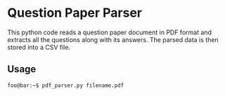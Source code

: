 # Question Paper Parser

This python code reads a question paper document in PDF format and extracts all the questions along with its answers. The parsed data is then stored into a CSV file.

## Usage 

```console
foo@bar:~$ pdf_parser.py filename.pdf
```
